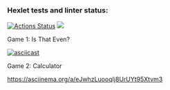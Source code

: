 ### Hexlet tests and linter status:
[![Actions Status](https://github.com/spoddub/python-project-49/workflows/hexlet-check/badge.svg)](https://github.com/spoddub/python-project-49/actions)
<a href="https://codeclimate.com/github/spoddub/python-project-49/maintainability"><img src="https://api.codeclimate.com/v1/badges/16ef1f470d199e7dc98c/maintainability" /></a>

Game 1: Is That Even?

[![asciicast](https://asciinema.org/a/556049.svg)](https://asciinema.org/a/556049)


Game 2: Calculator

https://asciinema.org/a/eJwhzLuooqIj8UrUYt95Xtvm3
